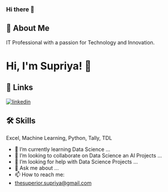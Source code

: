 ### Hi there 👋



## 🚀 About Me
IT Professional with a passion for Technology and Innovation.


# Hi, I'm Supriya! 👋


## 🔗 Links

[![linkedin](https://img.shields.io/badge/linkedin-0A66C2?style=for-the-badge&logo=linkedin&logoColor=white)](https://www.linkedin.com/in/supriya-negi-502805266/)



## 🛠 Skills
Excel, Machine Learning, Python, Tally, TDL
- 🌱 I’m currently learning Data Science ...
- 👯 I’m looking to collaborate on Data Science an AI Projects ...
- 🤔 I’m looking for help with Data Science Projects ...
- 💬 Ask me about ...
- 📫 How to reach me:
- thesuperior.supriya@gmail.com





<!--
**thesuperiorsupriya/thesuperiorsupriya** is a ✨ _special_ ✨ repository because its `README.md` (this file) appears on your GitHub profile.

Here are some ideas to get you started:

- 🔭 I’m currently working on ...
- 🌱 I’m currently learning ...
- 👯 I’m looking to collaborate on ...
- 🤔 I’m looking for help with ...
- 💬 Ask me about ...
- 📫 How to reach me: ...
- 😄 Pronouns: ...
- ⚡ Fun fact: ...
-->
